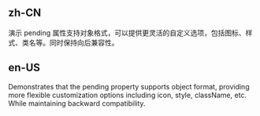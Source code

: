 ## zh-CN

演示 pending 属性支持对象格式，可以提供更灵活的自定义选项，包括图标、样式、类名等。同时保持向后兼容性。

## en-US

Demonstrates that the pending property supports object format, providing more flexible customization options including icon, style, className, etc. While maintaining backward compatibility.